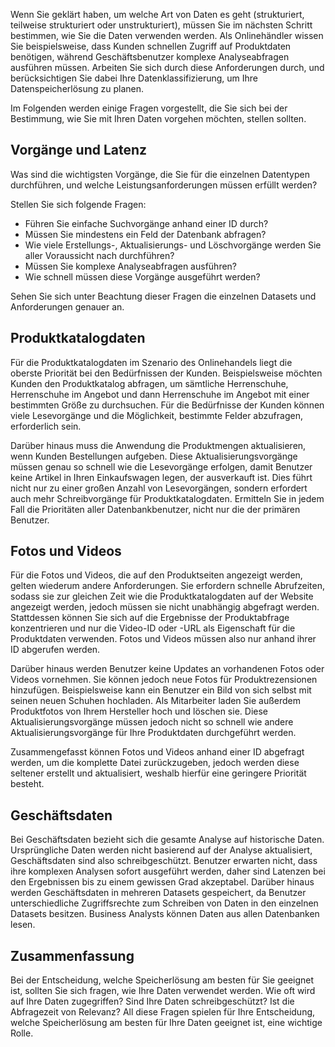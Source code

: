 Wenn Sie geklärt haben, um welche Art von Daten es geht (strukturiert, teilweise strukturiert oder unstrukturiert), müssen Sie im nächsten Schritt bestimmen, wie Sie die Daten verwenden werden. Als Onlinehändler wissen Sie beispielsweise, dass Kunden schnellen Zugriff auf Produktdaten benötigen, während Geschäftsbenutzer komplexe Analyseabfragen ausführen müssen. Arbeiten Sie sich durch diese Anforderungen durch, und berücksichtigen Sie dabei Ihre Datenklassifizierung, um Ihre Datenspeicherlösung zu planen.

Im Folgenden werden einige Fragen vorgestellt, die Sie sich bei der Bestimmung, wie Sie mit Ihren Daten vorgehen möchten, stellen sollten.

## <a name="operations-and-latency"></a>Vorgänge und Latenz

Was sind die wichtigsten Vorgänge, die Sie für die einzelnen Datentypen durchführen, und welche Leistungsanforderungen müssen erfüllt werden?

Stellen Sie sich folgende Fragen:

* Führen Sie einfache Suchvorgänge anhand einer ID durch?
* Müssen Sie mindestens ein Feld der Datenbank abfragen?
* Wie viele Erstellungs-, Aktualisierungs- und Löschvorgänge werden Sie aller Voraussicht nach durchführen?
* Müssen Sie komplexe Analyseabfragen ausführen?
* Wie schnell müssen diese Vorgänge ausgeführt werden?

Sehen Sie sich unter Beachtung dieser Fragen die einzelnen Datasets und Anforderungen genauer an.

## <a name="product-catalog-data"></a>Produktkatalogdaten

Für die Produktkatalogdaten im Szenario des Onlinehandels liegt die oberste Priorität bei den Bedürfnissen der Kunden. Beispielsweise möchten Kunden den Produktkatalog abfragen, um sämtliche Herrenschuhe, Herrenschuhe im Angebot und dann Herrenschuhe im Angebot mit einer bestimmten Größe zu durchsuchen. Für die Bedürfnisse der Kunden können viele Lesevorgänge und die Möglichkeit, bestimmte Felder abzufragen, erforderlich sein.

Darüber hinaus muss die Anwendung die Produktmengen aktualisieren, wenn Kunden Bestellungen aufgeben. Diese Aktualisierungsvorgänge müssen genau so schnell wie die Lesevorgänge erfolgen, damit Benutzer keine Artikel in Ihren Einkaufswagen legen, der ausverkauft ist. Dies führt nicht nur zu einer großen Anzahl von Lesevorgängen, sondern erfordert auch mehr Schreibvorgänge für Produktkatalogdaten. Ermitteln Sie in jedem Fall die Prioritäten aller Datenbankbenutzer, nicht nur die der primären Benutzer.

## <a name="photos-and-videos"></a>Fotos und Videos

Für die Fotos und Videos, die auf den Produktseiten angezeigt werden, gelten wiederum andere Anforderungen. Sie erfordern schnelle Abrufzeiten, sodass sie zur gleichen Zeit wie die Produktkatalogdaten auf der Website angezeigt werden, jedoch müssen sie nicht unabhängig abgefragt werden. Stattdessen können Sie sich auf die Ergebnisse der Produktabfrage konzentrieren und nur die Video-ID oder -URL als Eigenschaft für die Produktdaten verwenden. Fotos und Videos müssen also nur anhand ihrer ID abgerufen werden.

Darüber hinaus werden Benutzer keine Updates an vorhandenen Fotos oder Videos vornehmen. Sie können jedoch neue Fotos für Produktrezensionen hinzufügen. Beispielsweise kann ein Benutzer ein Bild von sich selbst mit seinen neuen Schuhen hochladen. Als Mitarbeiter laden Sie außerdem Produktfotos von Ihrem Hersteller hoch und löschen sie. Diese Aktualisierungsvorgänge müssen jedoch nicht so schnell wie andere Aktualisierungsvorgänge für Ihre Produktdaten durchgeführt werden. 

Zusammengefasst können Fotos und Videos anhand einer ID abgefragt werden, um die komplette Datei zurückzugeben, jedoch werden diese seltener erstellt und aktualisiert, weshalb hierfür eine geringere Priorität besteht.  

## <a name="business-data"></a>Geschäftsdaten

Bei Geschäftsdaten bezieht sich die gesamte Analyse auf historische Daten. Ursprüngliche Daten werden nicht basierend auf der Analyse aktualisiert, Geschäftsdaten sind also schreibgeschützt. Benutzer erwarten nicht, dass ihre komplexen Analysen sofort ausgeführt werden, daher sind Latenzen bei den Ergebnissen bis zu einem gewissen Grad akzeptabel. Darüber hinaus werden Geschäftsdaten in mehreren Datasets gespeichert, da Benutzer unterschiedliche Zugriffsrechte zum Schreiben von Daten in den einzelnen Datasets besitzen. Business Analysts können Daten aus allen Datenbanken lesen.

## <a name="summary"></a>Zusammenfassung

Bei der Entscheidung, welche Speicherlösung am besten für Sie geeignet ist, sollten Sie sich fragen, wie Ihre Daten verwendet werden. Wie oft wird auf Ihre Daten zugegriffen? Sind Ihre Daten schreibgeschützt? Ist die Abfragezeit von Relevanz? All diese Fragen spielen für Ihre Entscheidung, welche Speicherlösung am besten für Ihre Daten geeignet ist, eine wichtige Rolle.